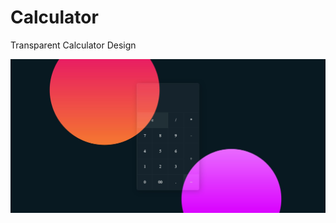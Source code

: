 # Calculator
Transparent Calculator Design 


![image](https://github.com/ArifLucky1/Calculator/blob/main/Calc.jpeg)
